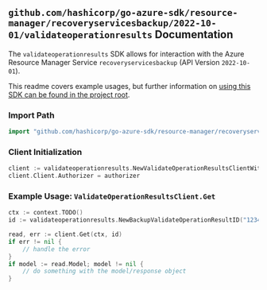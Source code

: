
## `github.com/hashicorp/go-azure-sdk/resource-manager/recoveryservicesbackup/2022-10-01/validateoperationresults` Documentation

The `validateoperationresults` SDK allows for interaction with the Azure Resource Manager Service `recoveryservicesbackup` (API Version `2022-10-01`).

This readme covers example usages, but further information on [using this SDK can be found in the project root](https://github.com/hashicorp/go-azure-sdk/tree/main/docs).

### Import Path

```go
import "github.com/hashicorp/go-azure-sdk/resource-manager/recoveryservicesbackup/2022-10-01/validateoperationresults"
```


### Client Initialization

```go
client := validateoperationresults.NewValidateOperationResultsClientWithBaseURI("https://management.azure.com")
client.Client.Authorizer = authorizer
```


### Example Usage: `ValidateOperationResultsClient.Get`

```go
ctx := context.TODO()
id := validateoperationresults.NewBackupValidateOperationResultID("12345678-1234-9876-4563-123456789012", "example-resource-group", "vaultValue", "operationIdValue")

read, err := client.Get(ctx, id)
if err != nil {
	// handle the error
}
if model := read.Model; model != nil {
	// do something with the model/response object
}
```
